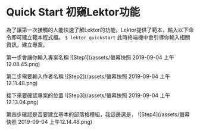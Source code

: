 # Quick Start 初窺Lektor功能

為了讓第一次接觸的人能快速了解Lektor的功能，Lektor提供了範本，輸入以下命令即可建立範本程式檔。
`$ lektor quickstart`
此時終端機中會引導你輸入相關資訊，建立專案。

第一步會讓你輸入專案名稱
![Step1](/assets/螢幕快照 2019-09-04 上午12.08.45.png)

第二步需要輸入作者名稱
![Step2](/assets/螢幕快照 2019-09-04 上午12.11.48.png)

接下來要確認專案的位置
![Step3](/assets/螢幕快照 2019-09-04 上午12.13.04.png)

第四步確認是否要建立基本的部落格模組，我這邊選是，
![Step4](/assets/螢幕快照 2019-09-04 上午12.14.48.png)